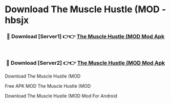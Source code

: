 # Download The Muscle Hustle (MOD - hbsjx



<div align="center">
<h3>🔴 Download [Server1] 👉👉 <a href="https://momento.my/?title=The_Muscle_Hustle_(MOD">The Muscle Hustle (MOD Mod Apk</a></h3><br>

<h3>🔴 Download [Server2] 👉👉 <a href="https://momento.my/?title=The_Muscle_Hustle_(MOD">The Muscle Hustle (MOD Mod Apk</a></h3>
</div>



Download The Muscle Hustle (MOD 

Free APK MOD The Muscle Hustle (MOD 

Download The Muscle Hustle (MOD Mod For Android
